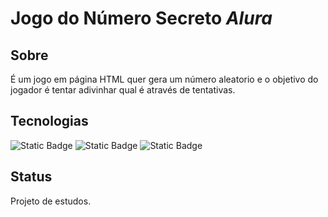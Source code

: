 # **Jogo do Número Secreto** *Alura*

## Sobre

 É um jogo em página HTML quer gera um número aleatorio e o objetivo do jogador é tentar adivinhar qual é através de tentativas.

## Tecnologias


![Static Badge](https://img.shields.io/badge/HTML-orange)
![Static Badge](https://img.shields.io/badge/CSS-blue)
![Static Badge](https://img.shields.io/badge/JavaScript-yellow)

## Status
 
 Projeto de estudos.
